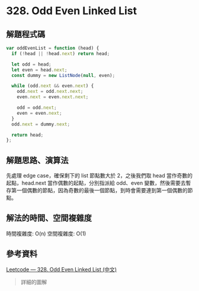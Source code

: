 # 328. Odd Even Linked List

## 解題程式碼

```javascript
var oddEvenList = function (head) {
  if (!head || !head.next) return head;

  let odd = head;
  let even = head.next;
  const dummy = new ListNode(null, even);

  while (odd.next && even.next) {
    odd.next = odd.next.next;
    even.next = even.next.next;

    odd = odd.next;
    even = even.next;
  }
  odd.next = dummy.next;

  return head;
};
```

## 解題思路、演算法

先處理 edge case，確保剩下的 list 節點數大於 2，之後我們取 head 當作奇數的起點，head.next 當作偶數的起點，分別指派給 odd、even 變數，然後需要去暫存第一個偶數的節點，因為奇數的最後一個節點，到時會需要連到第一個偶數的節點。

## 解法的時間、空間複雜度

時間複雜度: O(n)
空間複雜度: O(1)

## 參考資料

[Leetcode — 328. Odd Even Linked List (中文)](https://anj910.medium.com/leetcode-328-odd-even-linked-list-%E4%B8%AD%E6%96%87-c18fc3ea75cb)

> 詳細的圖解
